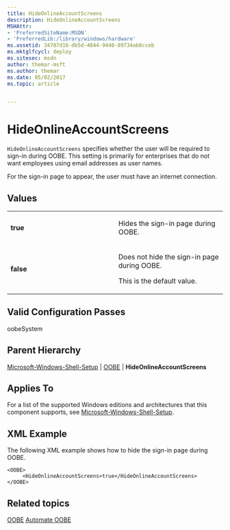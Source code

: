 ```yaml
---
title: HideOnlineAccountScreens
description: HideOnlineAccountScreens
MSHAttr:
- 'PreferredSiteName:MSDN'
- 'PreferredLib:/library/windows/hardware'
ms.assetid: 34787d16-db5d-4844-9440-89734ab8cceb
ms.mktglfcycl: deploy
ms.sitesec: msdn
author: themar-msft
ms.author: themar
ms.date: 05/02/2017
ms.topic: article


---
```


# HideOnlineAccountScreens


`HideOnlineAccountScreens` specifies whether the user will be required to sign-in during OOBE. This setting is primarily for enterprises that do not want employees using email addresses as user names.

For the sign-in page to appear, the user must have an internet connection.

## Values


<table>
<colgroup>
<col width="50%" />
<col width="50%" />
</colgroup>
<tbody>
<tr class="odd">
<td><p><strong>true</strong></p></td>
<td><p>Hides the sign-in page during OOBE.</p></td>
</tr>
<tr class="even">
<td><p><strong>false</strong></p></td>
<td><p>Does not hide the sign-in page during OOBE.</p>
<p>This is the default value.</p></td>
</tr>
</tbody>
</table>

 

## Valid Configuration Passes


oobeSystem

## Parent Hierarchy


[Microsoft-Windows-Shell-Setup](microsoft-windows-shell-setup.md) | [OOBE](microsoft-windows-shell-setup-oobe.md) | **HideOnlineAccountScreens**

## Applies To


For a list of the supported Windows editions and architectures that this component supports, see [Microsoft-Windows-Shell-Setup](microsoft-windows-shell-setup.md).

## XML Example


The following XML example shows how to hide the sign-in page during OOBE.

```
<OOBE>
     <HideOnlineAccountScreens>true</HideOnlineAccountScreens>
</OOBE>
```

## Related topics


[OOBE](microsoft-windows-shell-setup-oobe.md)
[Automate OOBE](https://docs.microsoft.com/windows-hardware/customize/desktop/automate-oobe)

